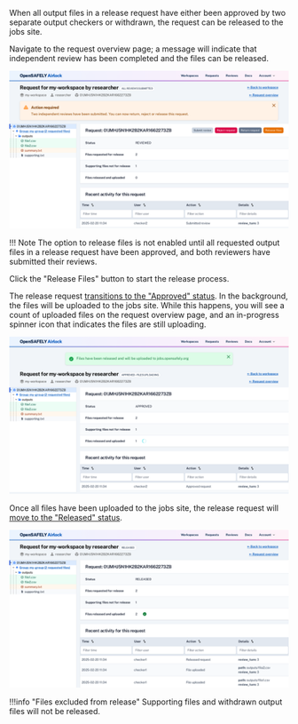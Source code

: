 When all output files in a release request have either been approved by two separate
output checkers or withdrawn, the request can be released to the jobs site.

Navigate to the request overview page; a message will indicate that
independent review has been completed and the files can be released.

![Ready to release request](../screenshots/ready_to_release.png)

!!! Note
    The option to release files is not enabled until all requested output files in a
    release request have been approved, and both reviewers have submitted their reviews.


Click the "Release Files" button to start the release process. 

The release request [transitions to the "Approved" status](../reference/request-states.md). In
the background, the files will be uploaded to the jobs site. While this happens, you will see
a count of uploaded files on the request overview page, and an in-progress spinner icon that
indicates the files are still uploading.

![Request approved, upload in progress](../screenshots/request_approved_upload_in_progress.png)

Once all files have been uploaded to the jobs site, the release request will [move to the "Released" status](../reference/request-states.md).

![Request released and all files uploaded](../screenshots/request_released.png)


!!!info "Files excluded from release"
    Supporting files and withdrawn output files will not be released.
